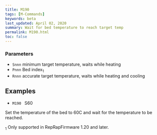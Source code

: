 ```yaml
---
title: M190
tags: [M-Commands] 
keywords: beta 
last_updated: April 02, 2020 
summary: Wait for bed temperature to reach target temp 
permalink: M190.html
toc: false 
---
```



### Parameters

* `Snnn` minimum target temperature, waits while heating
* `Pnnn` Bed index<sub>1</sub>
* `Rnnn` accurate target temperature, waits while heating and cooling

## Examples

* ` M190  ` S60

Set the temperature of the bed to 60C and wait for the temperature to be reached.

<sub>1</sub> Only supported in RepRapFirmware 1.20 and later.


